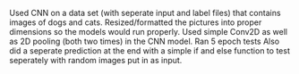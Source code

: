 Used CNN on a data set (with seperate input and label files) that contains images of dogs and cats. 
Resized/formatted the pictures into proper dimensions so the models would run properly.
Used simple Conv2D as well as 2D pooling (both two times) in the CNN model.
Ran 5 epoch tests
Also did a seperate prediction at the end with a simple if and else function to test seperately with random images put in as input.
